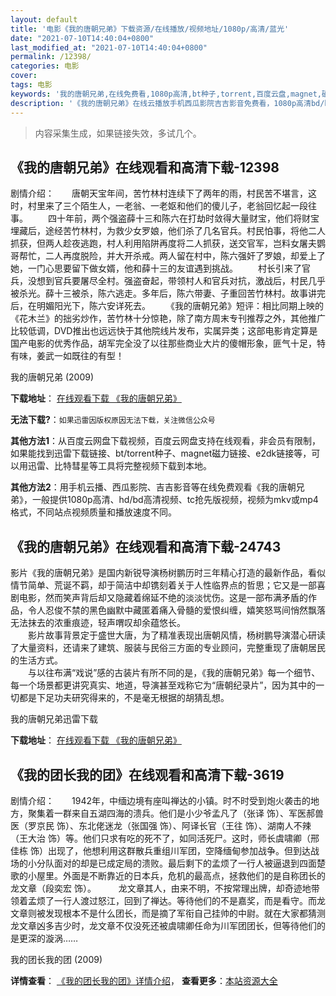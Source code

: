 ```yaml
---
layout: default
title: '电影《我的唐朝兄弟》下载资源/在线播放/视频地址/1080p/高清/蓝光'
date: "2021-07-10T14:40:04+0800"
last_modified_at: "2021-07-10T14:40:04+0800"
permalink: /12398/
categories: 电影
cover:
tags: 电影
keywords: '我的唐朝兄弟,在线免费看,1080p高清,bt种子,torrent,百度云盘,magnet,磁力链,迅雷下载资源'
description: '《我的唐朝兄弟》在线云播放手机西瓜影院吉吉影音免费看，1080p高清bd/hd未删减完整版和tc抢先枪版，mkv/mp4格式，附带bt/torrent种子、magnet/磁力链、百度云盘、网盘资源迅雷下载链接'
---
```


>内容采集生成，如果链接失效，多试几个。


## 《我的唐朝兄弟》在线观看和高清下载-12398

剧情介绍：　　唐朝天宝年间，苦竹林村连续下了两年的雨，村民苦不堪言，这时，村里来了三个陌生人，一老翁、一老妪和他们的傻儿子，老翁回忆起一段往事。 　　四十年前，两个强盗薛十三和陈六在打劫时敛得大量财宝，他们将财宝埋藏后，途经苦竹林村，为救少女罗娘，他们杀了几名官兵。村民怕事，将他二人抓获，但两人趁夜逃跑，村人利用陷阱再度将二人抓获，送交官军，岂料女屠夫鹦哥帮忙，二人再度脱险，并大开杀戒。两人留在村中，陈六强奸了罗娘，却爱上了她，一门心思要留下做女婿，他和薛十三的友谊遇到挑战。 　　村长引来了官兵，没想到官兵要屠尽全村。强盗奋起，带领村人和官兵对抗，激战后，村民几乎被杀光。薛十三被杀，陈六逃走。多年后，陈六带妻、子重回苦竹林村。故事讲完后，在明媚阳光下，陈六安详死去。 　　《我的唐朝兄弟》短评：相比同期上映的《花木兰》的拙劣炒作，苦竹林十分惊艳，除了南方周末专刊推荐之外，其他推广比较低调，DVD推出也远远快于其他院线片发布，实属异类；这部电影肯定算是国产电影的优秀作品，胡军完全没了以往那些商业大片的傻帽形象，匪气十足，特有味，姜武一如既往的有型！


我的唐朝兄弟 (2009)

**下载地址**： [在线观看下载 《我的唐朝兄弟》](https://www.btbtdy.me/btdy/dy6961.html) 


**无法下载?**：`如果迅雷因版权原因无法下载，关注微信公众号 `

**其他方法1**：从百度云网盘下载视频，百度云网盘支持在线观看，非会员有限制，如果能找到迅雷下载链接、bt/torrent种子、magnet磁力链接、e2dk链接等，可以用迅雷、比特彗星等工具将完整视频下载到本地。

**其他方法2**：用手机云播、西瓜影院、吉吉影音等在线免费观看《我的唐朝兄弟》，一般提供1080p高清、hd/bd高清视频、tc抢先版视频，视频为mkv或mp4格式，不同站点视频质量和播放速度不同。


## 《我的唐朝兄弟》在线观看和高清下载-24743

影片《我的唐朝兄弟》是国内新锐导演杨树鹏历时三年精心打造的最新作品，看似情节简单、荒诞不羁，却于简洁中却镌刻着关于人性临界点的哲思；它又是一部喜剧电影，然而笑声背后却又隐藏着绵延不绝的淡淡忧伤。这是一部布满矛盾的作品，令人忍俊不禁的黑色幽默中藏匿着痛入骨髓的爱恨纠缠，嬉笑怒骂间悄然飘落无法抹去的浓重痕迹，轻声喟叹却余蕴悠长。<br />　　影片故事背景定于盛世大唐，为了精准表现出唐朝风情，杨树鹏导演潜心研读了大量资料，还请来了建筑、服装与民俗三方面的专业顾问，完整重现了唐朝居民的生活方式。<br />　　与以往布满“戏说”感的古装片有所不同的是，《我的唐朝兄弟》每一个细节、每一个场景都更讲究真实、地道，导演甚至戏称它为“唐朝纪录片&rdquo;，因为其中的一切都是下足功夫研究得来的，不是毫无根据的胡猜乱想。


我的唐朝兄弟迅雷下载

**下载地址**： [在线观看下载 《我的唐朝兄弟》](https://www.993dy.com//vod-detail-id-23446.html) 


## 《我的团长我的团》在线观看和高清下载-3619

剧情介绍：　　1942年，中缅边境有座叫禅达的小镇。时不时受到炮火袭击的地方，聚集着一群来自五湖四海的溃兵。他们是小少爷孟凡了（张译 饰）、军医郝兽医（罗京民 饰）、东北佬迷龙（张国强 饰）、阿译长官（王往 饰）、湖南人不辣（王大治 饰）等。他们只求有吃的死不了，如同活死尸。这时，师长虞啸卿（邢佳栋 饰）出现了，他想利用这群散兵重组川军团，空降缅甸参加战争。但到达战场的小分队面对的却是已成定局的溃败。最后剩下的孟烦了一行人被逼退到四面楚歌的小屋里。外面是不断靠近的日本兵，危机的最高点，拯救他们的是自称团长的龙文章（段奕宏 饰）。  　　龙文章其人，由来不明，不按常理出牌，却奇迹地带领着孟烦了一行人渡过怒江，回到了禅达。等待他们的不是嘉奖，而是看守。而龙文章则被发现根本不是什么团长，而是摘了军衔自己挂帅的中尉。就在大家都猜测龙文章凶多吉少时，龙文章不仅没死还被虞啸卿任命为川军团团长，但等待他们的是更深的漩涡……


我的团长我的团 (2009)

**详情查看**： [《我的团长我的团》详情介绍](/movie/3619/)， **查看更多**：[本站资源大全](/movie/t/all/)


